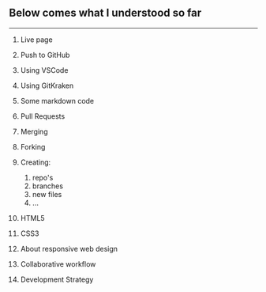 ## Below comes what I understood so far
---
1. Live page

1. Push to GitHub

1. Using VSCode

1. Using GitKraken

1. Some markdown code

1. Pull Requests

1. Merging 

1. Forking

1. Creating:
    1. repo's
    1. branches
    1. new files
    1. ...
    
1. HTML5

1. CSS3

1. About responsive web design

1. Collaborative workflow

1. Development Strategy



